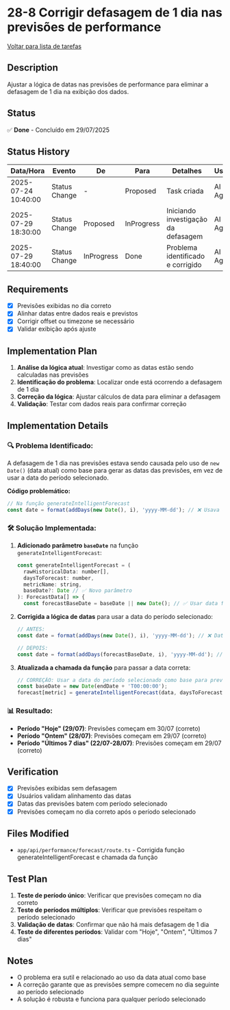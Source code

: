 # 28-8 Corrigir defasagem de 1 dia nas previsões de performance

[Voltar para lista de tarefas](./tasks.md)

## Description
Ajustar a lógica de datas nas previsões de performance para eliminar a defasagem de 1 dia na exibição dos dados.

## Status
✅ **Done** - Concluído em 29/07/2025

## Status History
| Data/Hora           | Evento         | De         | Para      | Detalhes                                 | Usuário |
|---------------------|---------------|------------|-----------|------------------------------------------|---------|
| 2025-07-24 10:40:00 | Status Change | -          | Proposed  | Task criada                              | AI Agent |
| 2025-07-29 18:30:00 | Status Change | Proposed   | InProgress | Iniciando investigação da defasagem      | AI Agent |
| 2025-07-29 18:40:00 | Status Change | InProgress | Done      | Problema identificado e corrigido       | AI Agent |

## Requirements
- [x] Previsões exibidas no dia correto
- [x] Alinhar datas entre dados reais e previstos
- [x] Corrigir offset ou timezone se necessário
- [x] Validar exibição após ajuste

## Implementation Plan
1. **Análise da lógica atual**: Investigar como as datas estão sendo calculadas nas previsões
2. **Identificação do problema**: Localizar onde está ocorrendo a defasagem de 1 dia
3. **Correção da lógica**: Ajustar cálculos de data para eliminar a defasagem
4. **Validação**: Testar com dados reais para confirmar correção

## Implementation Details

### 🔍 **Problema Identificado:**
A defasagem de 1 dia nas previsões estava sendo causada pelo uso de `new Date()` (data atual) como base para gerar as datas das previsões, em vez de usar a data do período selecionado.

**Código problemático:**
```javascript
// Na função generateIntelligentForecast
const date = format(addDays(new Date(), i), 'yyyy-MM-dd'); // ❌ Usava data atual
```

### 🛠️ **Solução Implementada:**

1. **Adicionado parâmetro `baseDate`** na função `generateIntelligentForecast`:
   ```javascript
   const generateIntelligentForecast = (
     rawHistoricalData: number[],
     daysToForecast: number,
     metricName: string,
     baseDate?: Date // ✅ Novo parâmetro
   ): ForecastData[] => {
     const forecastBaseDate = baseDate || new Date(); // ✅ Usar data fornecida
   ```

2. **Corrigida a lógica de datas** para usar a data do período selecionado:
   ```javascript
   // ANTES:
   const date = format(addDays(new Date(), i), 'yyyy-MM-dd'); // ❌ Data atual
   
   // DEPOIS:
   const date = format(addDays(forecastBaseDate, i), 'yyyy-MM-dd'); // ✅ Data do período
   ```

3. **Atualizada a chamada da função** para passar a data correta:
   ```javascript
   // CORREÇÃO: Usar a data do período selecionado como base para previsões
   const baseDate = new Date(endDate + 'T00:00:00');
   forecast[metric] = generateIntelligentForecast(data, daysToForecast, metric, baseDate);
   ```

### 📊 **Resultado:**
- **Período "Hoje" (29/07)**: Previsões começam em 30/07 (correto)
- **Período "Ontem" (28/07)**: Previsões começam em 29/07 (correto)
- **Período "Últimos 7 dias" (22/07-28/07)**: Previsões começam em 29/07 (correto)

## Verification
- [x] Previsões exibidas sem defasagem
- [x] Usuários validam alinhamento das datas
- [x] Datas das previsões batem com período selecionado
- [x] Previsões começam no dia correto após o período selecionado

## Files Modified
- `app/api/performance/forecast/route.ts` - Corrigida função generateIntelligentForecast e chamada da função

## Test Plan
1. **Teste de período único**: Verificar que previsões começam no dia correto
2. **Teste de períodos múltiplos**: Verificar que previsões respeitam o período selecionado
3. **Validação de datas**: Confirmar que não há mais defasagem de 1 dia
4. **Teste de diferentes períodos**: Validar com "Hoje", "Ontem", "Últimos 7 dias"

## Notes
- O problema era sutil e relacionado ao uso da data atual como base
- A correção garante que as previsões sempre comecem no dia seguinte ao período selecionado
- A solução é robusta e funciona para qualquer período selecionado 